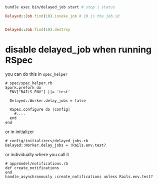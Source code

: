 ```bash
bundle exec bin/delayed_job start # stop | status

```



```ruby
Delayed::Job.find(10).invoke_job # 10 is the job.id
```

```ruby

Delayed::Job.find(10).destroy
```



# disable delayed_job when running RSpec

you can do this in `spec_helper`

    # spec/spec_helper.rb
    Spork.prefork do
      ENV["RAILS_ENV"] ||= 'test'

      Delayed::Worker.delay_jobs = false

      RSpec.configure do |config|
        #....
      end
    end

or in initializer

    # config/initializers/delayed_jobs.rb
    Delayed::Worker.delay_jobs = !Rails.env.test?


or individually where you call it

    # app/model/notifications.rb
    def create_notifications
    end
    handle_asynchronously :create_notifications unless Rails.env.test?

